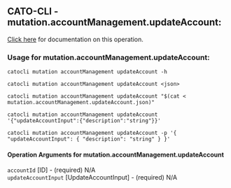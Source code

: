 
## CATO-CLI - mutation.accountManagement.updateAccount:
[Click here](https://api.catonetworks.com/documentation/#mutation-mutation.accountManagement.updateAccount) for documentation on this operation.

### Usage for mutation.accountManagement.updateAccount:

`catocli mutation accountManagement updateAccount -h`

`catocli mutation accountManagement updateAccount <json>`

`catocli mutation accountManagement updateAccount "$(cat < mutation.accountManagement.updateAccount.json)"`

`catocli mutation accountManagement updateAccount '{"updateAccountInput":{"description":"string"}}'`

`catocli mutation accountManagement updateAccount -p '{
    "updateAccountInput": {
        "description": "string"
    }
}'`


#### Operation Arguments for mutation.accountManagement.updateAccount ####

`accountId` [ID] - (required) N/A    
`updateAccountInput` [UpdateAccountInput] - (required) N/A    
